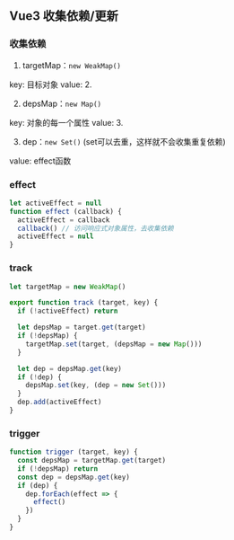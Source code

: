 ## Vue3 收集依赖/更新

### 收集依赖

1. targetMap：`new WeakMap()`

key: 目标对象
value: 2.

2. depsMap：`new Map()`

key: 对象的每一个属性
value: 3. 

3. dep：`new Set()` (set可以去重，这样就不会收集重复依赖) 

value: effect函数

### effect
```js
let activeEffect = null
function effect (callback) {
  activeEffect = callback
  callback() // 访问响应式对象属性，去收集依赖
  activeEffect = null
}
```

### track
```js
let targetMap = new WeakMap()

export function track (target, key) {
  if (!activeEffect) return

  let depsMap = target.get(target)
  if (!depsMap) {
    targetMap.set(target, (depsMap = new Map()))
  }

  let dep = depsMap.get(key)
  if (!dep) {
    depsMap.set(key, (dep = new Set()))
  }
  dep.add(activeEffect)
}
```

### trigger
```js
function trigger (target, key) {
  const depsMap = targetMap.get(target)
  if (!depsMap) return
  const dep = depsMap.get(key)
  if (dep) {
    dep.forEach(effect => {
      effect()
    })
  }
}
```